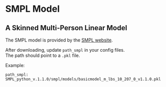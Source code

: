 # SMPL Model
## A Skinned Multi-Person Linear Model

The SMPL model is provided by the [SMPL website](https://smpl.is.tue.mpg.de/).

After downloading, update `path_smpl` in your config files.  
The path should point to a `.pkl` file.

Example:
```
path_smpl: SMPL_python_v.1.1.0/smpl/models/basicmodel_m_lbs_10_207_0_v1.1.0.pkl
```